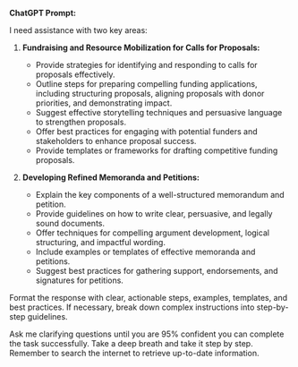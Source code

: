 **ChatGPT Prompt:**  

I need assistance with two key areas:  
1. **Fundraising and Resource Mobilization for Calls for Proposals:**  
   - Provide strategies for identifying and responding to calls for proposals effectively.  
   - Outline steps for preparing compelling funding applications, including structuring proposals, aligning proposals with donor priorities, and demonstrating impact.  
   - Suggest effective storytelling techniques and persuasive language to strengthen proposals.  
   - Offer best practices for engaging with potential funders and stakeholders to enhance proposal success.  
   - Provide templates or frameworks for drafting competitive funding proposals.  

2. **Developing Refined Memoranda and Petitions:**  
   - Explain the key components of a well-structured memorandum and petition.  
   - Provide guidelines on how to write clear, persuasive, and legally sound documents.  
   - Offer techniques for compelling argument development, logical structuring, and impactful wording.  
   - Include examples or templates of effective memoranda and petitions.  
   - Suggest best practices for gathering support, endorsements, and signatures for petitions.  

Format the response with clear, actionable steps, examples, templates, and best practices. If necessary, break down complex instructions into step-by-step guidelines.  

Ask me clarifying questions until you are 95% confident you can complete the task successfully. Take a deep breath and take it step by step. Remember to search the internet to retrieve up-to-date information.
